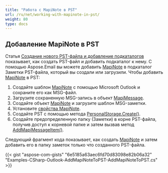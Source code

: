 ```yaml
---
title: "Работа с MapiNote в PST"
url: /ru/net/working-with-mapinote-in-pst/
weight: 80
type: docs
---
```



## **Добавление MapiNote в PST**

Статья [Создание нового PST-файла и добавление подкаталогов](https://docs.aspose.com/email/ru/net/create-new-pst-add-sub-folders-and-messages/#creating-a-new-pst-file-and-add-subfolders) показывает, как создать PST-файл и добавить подкаталог к нему. С помощью Aspose.Email вы можете добавить [MapiNote](https://reference.aspose.com/email/net/aspose.email.mapi/mapinote/) в подкаталог Заметки PST-файла, который вы создали или загрузили. Чтобы добавить [MapiNote](https://reference.aspose.com/email/net/aspose.email.mapi/mapinote/) в PST:

1. Создайте шаблон [MapiNote](https://reference.aspose.com/email/net/aspose.email.mapi/mapinote/) с помощью Microsoft Outlook и сохраните его как MSG-файл.
2. Загрузите сохраненную MSG-запись в объект [MapiMessage](https://reference.aspose.com/email/net/aspose.email.mapi/mapimessage/).
3. Создайте объект [MapiNote](https://reference.aspose.com/email/net/aspose.email.mapi/mapinote/) и загрузите шаблон MSG-заметки.
4. Установите [свойства MapiNote](https://reference.aspose.com/email/net/aspose.email.mapi/mapinote/).
5. Создайте PST с помощью метода [PersonalStorage.Create()](https://reference.aspose.com/email/net/aspose.email.storage.pst/personalstorage/create/#create/).
6. Создайте предопределенную папку (Заметки) в корне PST-файла, получив доступ к корневой папке и затем вызвав метод [AddMapiMessageItem()](https://reference.aspose.com/email/net/aspose.email.storage.pst/folderinfo/addmapimessageitem/#addmapimessageitem).

Следующий фрагмент кода показывает, как создать [MapiNote](https://reference.aspose.com/email/net/aspose.email.mapi/mapinote/) и затем добавить его в папку заметок только что созданного PST-файла.

{{< gist "aspose-com-gists" "6e5185a63aec6fd70d83098e82b06a32" "Examples-CSharp-Outlook-AddMapiNoteToPST-AddMapiNoteToPST.cs" >}}